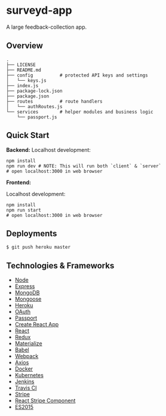 # surveyd-app

A large feedback-collection app.

## Overview

```
.
├── LICENSE
├── README.md
├── config          # protected API keys and settings
│   └── keys.js
├── index.js
├── package-lock.json
├── package.json
├── routes          # route handlers
│   └── authRoutes.js
└── services        # helper modules and business logic
    └── passport.js
```

## Quick Start

**Backend:**
Localhost development:

```
npm install
npm run dev # NOTE: This will run both `client` & `server`
# open localhost:3000 in web browser
```

**Frontend:**

Localhost development:

```
npm install
npm run start
# open localhost:3000 in web browser
```

## Deployments

`$ git push heroku master`

## Technologies & Frameworks

- [Node]()
- [Express]()
- [MongoDB]()
- [Mongoose]()
- [Heroku]()
- [OAuth]()
- [Passport]()
- [Create React App]()
- [React]()
- [Redux]()
- [Materialize]()
- [Babel]()
- [Webpack]()
- [Axios]()
- [Docker]()
- [Kubernetes]()
- [Jenkins]()
- [Travis CI]()
- [Stripe]()
- [React Stripe Component]()
- [ES2015]()
